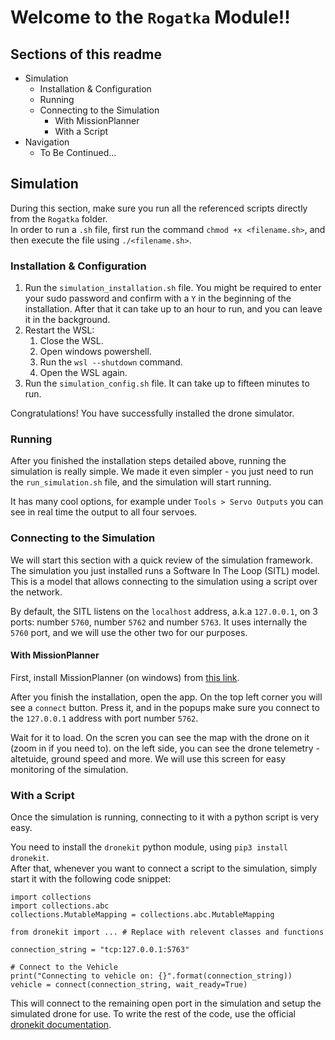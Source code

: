 # Welcome to the `Rogatka` Module!!
##  Sections of this readme
* Simulation
    * Installation & Configuration
    * Running
    * Connecting to the Simulation
        * With MissionPlanner
        * With a Script
* Navigation
    * To Be Continued...

## Simulation
During this section, make sure you run all the referenced scripts directly from the `Rogatka` folder.  
In order to run a `.sh` file, first run the command `chmod +x <filename.sh>`, and then execute the file using `./<filename.sh>`.
### Installation & Configuration
1. Run the `simulation_installation.sh` file. You might be required to enter your sudo password and confirm with a `Y` in the beginning of the installation. After that it can take up to an hour to run, and you can leave it in the background.
2. Restart the WSL:
    1. Close the WSL.
    2. Open windows powershell.
    3. Run the `wsl --shutdown` command.
    4. Open the WSL again.
3. Run the `simulation_config.sh` file. It can take up to fifteen minutes to run.

Congratulations! You have successfully installed the drone simulator.

### Running
After you finished the installation steps detailed above, running the simulation is really simple. We made it even simpler - you just need to run the `run_simulation.sh` file, and the simulation will start running.

It has many cool options, for example under `Tools > Servo Outputs` you can see in real time the output to all four servoes.

### Connecting to the Simulation
We will start this section with a quick review of the simulation framework.  
The simulation you just installed runs a Software In The Loop (SITL) model. This is a model that allows connecting to the simulation using a script over the network.

By default, the SITL listens on the `localhost` address, a.k.a `127.0.0.1`, on 3 ports: number `5760`, number `5762` and number `5763`. It uses internally the `5760` port, and we will use the other two for our purposes.

#### With MissionPlanner
First, install MissionPlanner (on windows) from [this link](https://ardupilot.org/planner/docs/mission-planner-installation.html).

After you finish the installation, open the app. On the top left corner you will see a `connect` button. Press it, and in the popups make sure you connect to the `127.0.0.1` address with port number `5762`.

Wait for it to load. On the scren you can see the map with the drone on it (zoom in if you need to). on the left side, you can see the drone telemetry - altetuide, ground speed and more. We will use this screen for easy monitoring of the simulation.

### With a Script
Once the simulation is running, connecting to it with a python script is very easy.

You need to install the `dronekit` python module, using `pip3 install dronekit`.  
After that, whenever you want to connect a script to the simulation, simply start it with the following code snippet:
```
import collections
import collections.abc
collections.MutableMapping = collections.abc.MutableMapping

from dronekit import ... # Replace with relevent classes and functions

connection_string = "tcp:127.0.0.1:5763"

# Connect to the Vehicle
print("Connecting to vehicle on: {}".format(connection_string))             vehicle = connect(connection_string, wait_ready=True)
```

This will connect to the remaining open port in the simulation and setup the simulated drone for use. To write the rest of the code, use the official [dronekit documentation](https://dronekit.netlify.app/).

